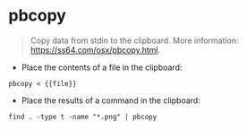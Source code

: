 # pbcopy

> Copy data from stdin to the clipboard.
> More information: <https://ss64.com/osx/pbcopy.html>.

- Place the contents of a file in the clipboard:

`pbcopy < {{file}}`

- Place the results of a command in the clipboard:

`find . -type t -name "*.png" | pbcopy`
